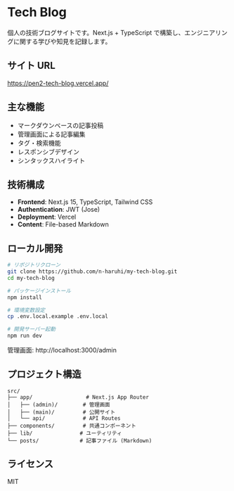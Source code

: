 # Tech Blog

個人の技術ブログサイトです。Next.js + TypeScript で構築し、エンジニアリングに関する学びや知見を記録します。

## サイト URL
https://pen2-tech-blog.vercel.app/

## 主な機能
- マークダウンベースの記事投稿
- 管理画面による記事編集
- タグ・検索機能
- レスポンシブデザイン
- シンタックスハイライト

## 技術構成
- **Frontend**: Next.js 15, TypeScript, Tailwind CSS
- **Authentication**: JWT (Jose)
- **Deployment**: Vercel
- **Content**: File-based Markdown

## ローカル開発

```bash
# リポジトリクローン
git clone https://github.com/n-haruhi/my-tech-blog.git
cd my-tech-blog

# パッケージインストール
npm install

# 環境変数設定
cp .env.local.example .env.local

# 開発サーバー起動
npm run dev
```

管理画面: http://localhost:3000/admin

## プロジェクト構造
```
src/
├── app/                 # Next.js App Router
│   ├── (admin)/        # 管理画面
│   ├── (main)/         # 公開サイト
│   └── api/            # API Routes
├── components/         # 共通コンポーネント
├── lib/               # ユーティリティ
└── posts/             # 記事ファイル (Markdown)
```

## ライセンス
MIT
